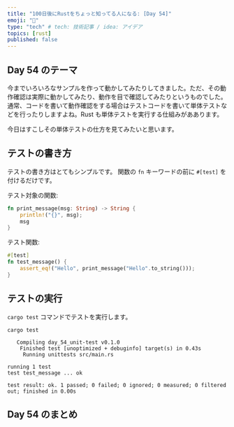 ```yaml
---
title: "100日後にRustをちょっと知ってる人になる: [Day 54]"
emoji: "🦀"
type: "tech" # tech: 技術記事 / idea: アイデア
topics: [rust]
published: false
---
```

## Day 54 のテーマ

今までいろいろなサンプルを作って動かしてみたりしてきました。ただ、その動作確認は実際に動かしてみたり、動作を目で確認してみたりというものでした。通常、コードを書いて動作確認をする場合はテストコードを書いて単体テストなどを行ったりしますよね。Rust も単体テストを実行する仕組みがああります。

今日はすこしその単体テストの仕方を見てみたいと思います。

## テストの書き方

テストの書き方はとてもシンプルです。
関数の `fn` キーワードの前に `#[test]` を付けるだけです。

テスト対象の関数:

```rust
fn print_message(msg: String) -> String {
    println!("{}", msg);
    msg
}
```

テスト関数:

```rust
#[test]
fn test_message() {
    assert_eq!("Hello", print_message("Hello".to_string()));
}
```

## テストの実行

`cargo test` コマンドでテストを実行します。

```shell
cargo test
```

```shell
   Compiling day_54_unit-test v0.1.0
    Finished test [unoptimized + debuginfo] target(s) in 0.43s
     Running unittests src/main.rs

running 1 test
test test_message ... ok

test result: ok. 1 passed; 0 failed; 0 ignored; 0 measured; 0 filtered out; finished in 0.00s
```

## Day 54 のまとめ
